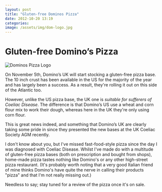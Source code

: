 ```yaml
---
layout: post
title: "Gluten-free Dominos Pizza"
date: 2012-10-20 13:19
categories:
image: /assets/img/dom-logo.jpg
---
```

Gluten-free Domino’s Pizza
=========================

![Dominos Pizza Logo](/assets/img/dom-logo.jpg)

On November 5th, Domino’s UK will start stocking a gluten-free pizza base. The
10 inch crust has been available in the US for the majority of the year and has
largely been a success. As a result, they're rolling it out on this side of the
Atlantic too.

However, unlike the US pizza base, the UK one is _suitable for sufferers of Coeliac Disease_. The difference is that Domino’s US use a wheat and corn flour mix to work their dough, whereas here in the UK they're only using corn flour.

This is great news indeed, and something that Domino’s UK are clearly taking some pride in since they presented the new bases at the UK Coeliac Society AGM recently.

I don't know about you, but I've missed fast-food-style pizza since the day I was diagnosed with Coeliac Disease. Whilst I've made do with a multitude of gluten-free pizza bases (both on prescription and bought from shops), home-made pizza tastes nothing like Domino's or any other high-street pizza restaurant. (It's probably worth noting that a very good Italian friend of mine thinks Domino's have quite the nerve in calling their products "pizza" and that I'm not really missing out.)

Needless to say; stay tuned for a review of the pizza once it's on sale.